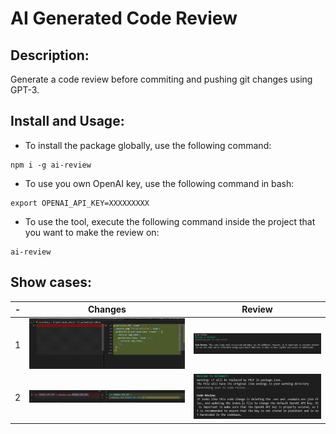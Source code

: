 # AI Generated Code Review

## Description:
Generate a code review before commiting and pushing git changes using GPT-3. 

## Install and Usage:
- To install the package globally, use the following command:
```
npm i -g ai-review
```
- To use you own OpenAI key, use the following command in bash:
```
export OPENAI_API_KEY=XXXXXXXXX
```
- To use the tool, execute the following command inside the project that you want to make the review on:
```
ai-review
```

## Show cases: 


|- | Changes| Review  |
|--|--|--|
| 1| ![First case input](./showcases/first-case-input.png)  |![First case output](./showcases/first-case-output.png)  |
|2| ![Second case input](./showcases/second-case-input.png)  |![Second case output](./showcases/second-case-output.png)  |



